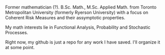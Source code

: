 Former mathematician (?). B.Sc. Math., M.Sc. Applied Math. from Toronto Metropolitan University (formerly Ryerson University) with a focus on Coherent Risk Measures and their assymptotic properties.

My math interests lie in Functional Analysis, Probability and Stochastic Processes. 

Right now, my github is just a repo for any work I have saved. I'll organize it at some point.

<!---
SAMazumder/SAMazumder is a ✨ special ✨ repository because its `README.md` (this file) appears on your GitHub profile.
You can click the Preview link to take a look at your changes.
--->
